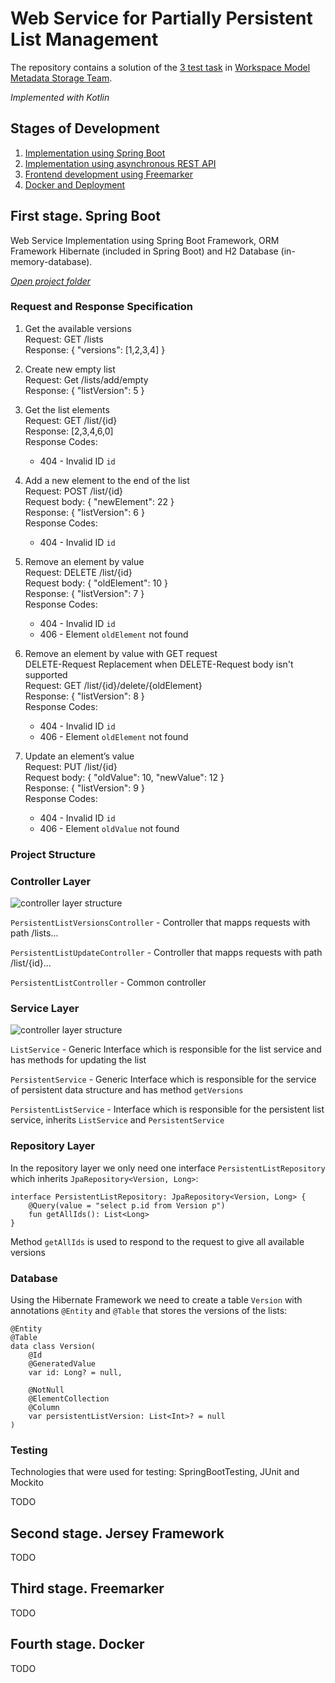 # Web Service for Partially Persistent List Management

The repository contains a solution of the [3 test task](https://gist.github.com/mmazurkevich/a96393788246f85b2d2adf2cbff2af0e) in [Workspace Model Metadata Storage Team](https://internship.jetbrains.com/projects/1327/).

_Implemented with Kotlin_

## Stages of Development
1. [Implementation using Spring Boot](#stage1)
2. [Implementation using asynchronous REST API](#stage2)
3. [Frontend development using Freemarker](#stage3)
4. [Docker and Deployment](#stage4)

## <a name="stage1"></a>First stage. Spring Boot
Web Service Implementation using Spring Boot Framework, ORM Framework Hibernate (included in Spring Boot) and H2 Database (in-memory-database).

[_Open project folder_](https://github.com/BagritsevichStepan/wmms-test-task3/tree/main/wmms-test-task3)

### Request and Response Specification
1. Get the available versions<br />
  Request: GET /lists<br />
  Response: { "versions": [1,2,3,4] }

2. Create new empty list<br />
  Request: Get /lists/add/empty<br />
  Response: { "listVersion": 5 }

3. Get the list elements<br />
  Request: GET /list/{id}<br />
  Response: [2,3,4,6,0]<br />
  Response Codes:<br />
    * 404 - Invalid ID `id`

4. Add a new element to the end of the list<br />
  Request: POST /list/{id}<br />
  Request body: { "newElement": 22 }<br />
  Response: { "listVersion": 6 }<br />
  Response Codes:<br />
    * 404 - Invalid ID `id`

5. Remove an element by value<br />
  Request: DELETE /list/{id}<br />
  Request body: { "oldElement": 10 }<br />
  Response: { "listVersion": 7 }<br />
  Response Codes:<br />
    * 404 - Invalid ID `id`
    * 406 - Element `oldElement` not found
  
6. Remove an element by value with GET request<br />
  DELETE-Request Replacement when DELETE-Request body isn't supported<br />
  Request: GET /list/{id}/delete/{oldElement}<br />
  Response: { "listVersion": 8 }<br />
  Response Codes:<br />
    * 404 - Invalid ID `id`
    * 406 - Element `oldElement` not found

7. Update an element’s value<br />
  Request: PUT /list/{id}<br />
  Request body: { "oldValue": 10, "newValue": 12 }<br />
  Response: { "listVersion": 9 }<br />
  Response Codes:<br />
    * 404 - Invalid ID `id`
    * 406 - Element `oldValue` not found

### Project Structure

### Controller Layer
![controller layer structure](https://github.com/BagritsevichStepan/wmms-test-task3/blob/main/images/spring/2.png)

`PersistentListVersionsController` - Controller that mapps requests with path /lists...

`PersistentListUpdateController` - Controller that mapps requests with path /list/{id}...

`PersistentListController` - Common controller

### Service Layer
![controller layer structure](https://github.com/BagritsevichStepan/wmms-test-task3/blob/main/images/spring/3.png)

`ListService` - Generic Interface which is responsible for the list service and has methods for updating the list

`PersistentService` - Generic Interface which is responsible for the service of persistent data structure and has method `getVersions`

`PersistentListService` - Interface which is responsible for the persistent list service, inherits `ListService` and `PersistentService`

### Repository Layer
In the repository layer we only need one interface `PersistentListRepository` which inherits `JpaRepository<Version, Long>`:
```
interface PersistentListRepository: JpaRepository<Version, Long> {
    @Query(value = "select p.id from Version p")
    fun getAllIds(): List<Long>
}
```
Method `getAllIds` is used to respond to the request to give all available versions

### Database
Using the Hibernate Framework we need to create a table `Version` with annotations `@Entity` and `@Table` that stores the versions of the lists:
```
@Entity
@Table
data class Version(
    @Id
    @GeneratedValue
    var id: Long? = null,

    @NotNull
    @ElementCollection
    @Column
    var persistentListVersion: List<Int>? = null
)
```

### Testing
Technologies that were used for testing: SpringBootTesting, JUnit and Mockito

TODO

## <a name="stage2"></a>Second stage. Jersey Framework
TODO

## <a name="stage3"></a>Third stage. Freemarker
TODO

## <a name="stage4"></a>Fourth stage. Docker
TODO
